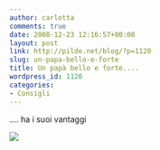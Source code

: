 ```yaml
---
author: carlotta
comments: true
date: 2008-12-23 12:16:57+00:00
layout: post
link: http://pilde.net/blog/?p=1120
slug: un-papa-bello-e-forte
title: Un papà bello e forte....
wordpress_id: 1120
categories:
- Consigli
---
```


.... ha i suoi vantaggi

[![](http://pilde.net/blog/wp-content/uploads/2008/12/piramide.jpg)](http://None)
